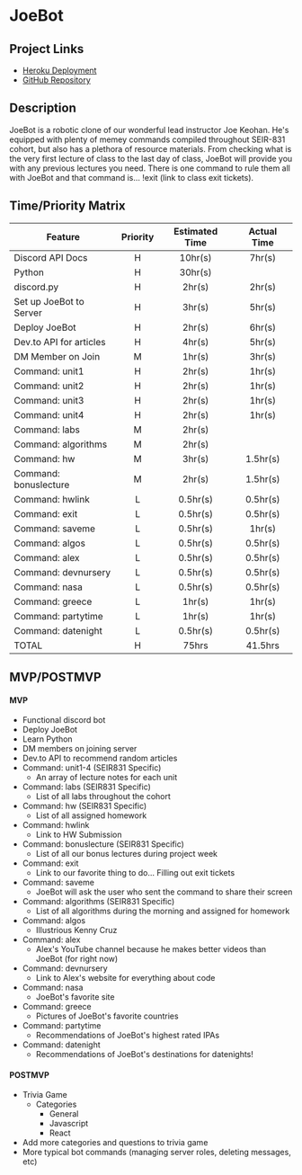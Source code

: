 # JoeBot

## Project Links

- [Heroku Deployment](https://seir-joebot.herokuapp.com/)
- [GitHub Repository](https://github.com/jakenguyen0118/joebot)

## Description

JoeBot is a robotic clone of our wonderful lead instructor Joe Keohan. He's equipped with plenty of memey commands compiled throughout SEIR-831 cohort, but also has a plethora of resource materials. From checking what is the very first lecture of class to the last day of class, JoeBot will provide you with any previous lectures you need. There is one command to rule them all with JoeBot and that command is... !exit (link to class exit tickets).

## Time/Priority Matrix

|  Feature  |  Priority  |  Estimated Time  |  Actual Time  |
|  ---  |  :---:  |   :---:  |  :---:  |
| Discord API Docs | H | 10hr(s) | 7hr(s) |
| Python | H | 30hr(s) |  |
| discord.py | H | 2hr(s) | 2hr(s) |
| Set up JoeBot to Server | H | 3hr(s) | 5hr(s) |
| Deploy JoeBot | H | 2hr(s) | 6hr(s) |
| Dev.to API for articles | H | 4hr(s) | 5hr(s) |
| DM Member on Join | M | 1hr(s) | 3hr(s) |
| Command: unit1 | H | 2hr(s) | 1hr(s) |
| Command: unit2 | H | 2hr(s) | 1hr(s) |
| Command: unit3 | H | 2hr(s) | 1hr(s) |
| Command: unit4 | H | 2hr(s) | 1hr(s) |
| Command: labs | M | 2hr(s) |  |
| Command: algorithms | M | 2hr(s) |  |
| Command: hw | M | 3hr(s) | 1.5hr(s) |
| Command: bonuslecture | M | 2hr(s) | 1.5hr(s) |
| Command: hwlink | L | 0.5hr(s) | 0.5hr(s) |
| Command: exit | L | 0.5hr(s) | 0.5hr(s) |
| Command: saveme | L | 0.5hr(s) | 1hr(s) |
| Command: algos | L | 0.5hr(s) | 0.5hr(s) |
| Command: alex | L | 0.5hr(s) | 0.5hr(s) |
| Command: devnursery | L | 0.5hr(s) | 0.5hr(s) |
| Command: nasa | L | 0.5hr(s) | 0.5hr(s) |
| Command: greece | L | 1hr(s) | 1hr(s) |
| Command: partytime | L | 1hr(s) | 1hr(s) |
| Command: datenight | L | 0.5hr(s) | 0.5hr(s) |
| TOTAL | H | 75hrs | 41.5hrs |

## MVP/POSTMVP

#### MVP

- Functional discord bot
- Deploy JoeBot
- Learn Python
- DM members on joining server
- Dev.to API to recommend random articles
- Command: unit1-4 (SEIR831 Specific)
    - An array of lecture notes for each unit
- Command: labs (SEIR831 Specific)
    - List of all labs throughout the cohort
- Command: hw (SEIR831 Specific)
    - List of all assigned homework
- Command: hwlink
    - Link to HW Submission
- Command: bonuslecture (SEIR831 Specific)
    - List of all our bonus lectures during project week
- Command: exit
    - Link to our favorite thing to do... Filling out exit tickets
- Command: saveme
    - JoeBot will ask the user who sent the command to share their screen
- Command: algorithms (SEIR831 Specific)
    - List of all algorithms during the morning and assigned for homework
- Command: algos
    - Illustrious Kenny Cruz
- Command: alex
    - Alex's YouTube channel because he makes better videos than JoeBot (for right now)
- Command: devnursery
    - Link to Alex's website for everything about code
- Command: nasa
    - JoeBot's favorite site
- Command: greece
    - Pictures of JoeBot's favorite countries
- Command: partytime
    - Recommendations of JoeBot's highest rated IPAs
- Command: datenight
    - Recommendations of JoeBot's destinations for datenights!

#### POSTMVP

- Trivia Game
    - Categories
        - General
        - Javascript
        - React
- Add more categories and questions to trivia game
- More typical bot commands (managing server roles, deleting messages, etc)